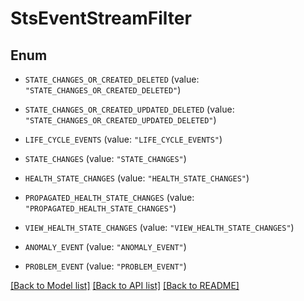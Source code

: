 # StsEventStreamFilter

## Enum


* `STATE_CHANGES_OR_CREATED_DELETED` (value: `"STATE_CHANGES_OR_CREATED_DELETED"`)

* `STATE_CHANGES_OR_CREATED_UPDATED_DELETED` (value: `"STATE_CHANGES_OR_CREATED_UPDATED_DELETED"`)

* `LIFE_CYCLE_EVENTS` (value: `"LIFE_CYCLE_EVENTS"`)

* `STATE_CHANGES` (value: `"STATE_CHANGES"`)

* `HEALTH_STATE_CHANGES` (value: `"HEALTH_STATE_CHANGES"`)

* `PROPAGATED_HEALTH_STATE_CHANGES` (value: `"PROPAGATED_HEALTH_STATE_CHANGES"`)

* `VIEW_HEALTH_STATE_CHANGES` (value: `"VIEW_HEALTH_STATE_CHANGES"`)

* `ANOMALY_EVENT` (value: `"ANOMALY_EVENT"`)

* `PROBLEM_EVENT` (value: `"PROBLEM_EVENT"`)


[[Back to Model list]](../README.md#documentation-for-models) [[Back to API list]](../README.md#documentation-for-api-endpoints) [[Back to README]](../README.md)


